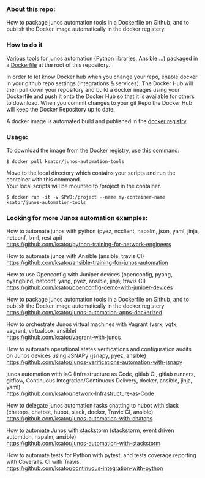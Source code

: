 ### About this repo:  
How to package junos automation tools in a Dockerfile on Github, and to publish the Docker image automatically in the docker registery.  

### How to do it
Various tools for junos automation (Python libraries, Ansible ...) packaged in a [Dockerfile](https://github.com/ksator/junos-automation-apps-dockerized/blob/master/Dockerfile) at the root of this repository.  

In order to let know Docker hub when you change your repo, enable docker in your github repo settings (integrations & services). 
The Docker Hub will then pull down your repository and build a docker images using your Dockerfile and push it onto the Docker Hub so that it is available for others to download. When you commit changes to your git Repo the Docker Hub will keep the Docker Repository up to date.  

A docker image is automated build and published in the [docker registry](https://hub.docker.com/r/ksator/junos-automation-tools/)  


### Usage: 
To download the image from the Docker registry, use this command:

```
$ docker pull ksator/junos-automation-tools
```

Move to the local directory which contains your scripts and run the container with this command.  
Your local scripts will be mounted to /project in the container.
```
$ docker run -it -v $PWD:/project --name my-container-name ksator/junos-automation-tools
```

### Looking for more Junos automation examples:  


How to automate junos with python (pyez, ncclient, napalm, json, yaml, jinja, netconf, lxml, rest api)  
https://github.com/ksator/python-training-for-network-engineers  

How to automate junos with Ansible (ansible, travis CI)  
https://github.com/ksator/ansible-training-for-junos-automation  

How to use Openconfig with Juniper devices (openconfig, pyang, pyangbind, netconf, yang, pyez, ansible, jinja, travis CI)  
https://github.com/ksator/openconfig-demo-with-juniper-devices  

How to package junos automation tools in a Dockerfile on Github, and to publish the Docker image automatically in the docker registery    
https://github.com/ksator/junos-automation-apps-dockerized  

How to orchestrate Junos virtual machines with Vagrant (vsrx, vqfx, vagrant, virtualbox, ansible)  
https://github.com/ksator/vagrant-with-junos  

How to automate operational states verifications and configuration audits on Junos devices using JSNAPy (jsnapy, pyez, ansible)  
https://github.com/ksator/junos-verifications-automation-with-jsnapy  

junos automation with IaC (Infrastructure as Code, gitlab CI, gitlab runners, gitflow, Continuous Integration/Continuous Delivery, docker, ansible, jinja, yaml)  
https://github.com/ksator/network-Infrastructure-as-Code

How to delegate junos automation tasks chatting to hubot with slack (chatops, chatbot, hubot, slack, docker, Travic CI, ansible)  
https://github.com/ksator/junos-automation-with-chatops  

How to automate Junos with stackstorm (stackstorm, event driven automtion, napalm, ansible)  
https://github.com/ksator/junos-automation-with-stackstorm  

How to automate tests for Python with pytest, and tests coverage reporting with Coveralls. CI with Travis.  
https://github.com/ksator/continuous-integration-with-python  

